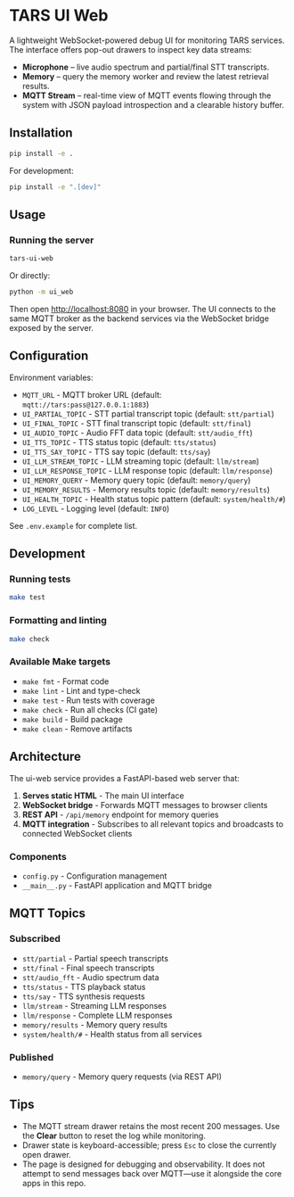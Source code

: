 # TARS UI Web

A lightweight WebSocket-powered debug UI for monitoring TARS services. The interface offers pop-out drawers to inspect key data streams:

- **Microphone** – live audio spectrum and partial/final STT transcripts.
- **Memory** – query the memory worker and review the latest retrieval results.
- **MQTT Stream** – real-time view of MQTT events flowing through the system with JSON payload introspection and a clearable history buffer.

## Installation

```bash
pip install -e .
```

For development:
```bash
pip install -e ".[dev]"
```

## Usage

### Running the server

```bash
tars-ui-web
```

Or directly:
```bash
python -m ui_web
```

Then open <http://localhost:8080> in your browser. The UI connects to the same MQTT broker as the backend services via the WebSocket bridge exposed by the server.

## Configuration

Environment variables:

- `MQTT_URL` - MQTT broker URL (default: `mqtt://tars:pass@127.0.0.1:1883`)
- `UI_PARTIAL_TOPIC` - STT partial transcript topic (default: `stt/partial`)
- `UI_FINAL_TOPIC` - STT final transcript topic (default: `stt/final`)
- `UI_AUDIO_TOPIC` - Audio FFT data topic (default: `stt/audio_fft`)
- `UI_TTS_TOPIC` - TTS status topic (default: `tts/status`)
- `UI_TTS_SAY_TOPIC` - TTS say topic (default: `tts/say`)
- `UI_LLM_STREAM_TOPIC` - LLM streaming topic (default: `llm/stream`)
- `UI_LLM_RESPONSE_TOPIC` - LLM response topic (default: `llm/response`)
- `UI_MEMORY_QUERY` - Memory query topic (default: `memory/query`)
- `UI_MEMORY_RESULTS` - Memory results topic (default: `memory/results`)
- `UI_HEALTH_TOPIC` - Health status topic pattern (default: `system/health/#`)
- `LOG_LEVEL` - Logging level (default: `INFO`)

See `.env.example` for complete list.

## Development

### Running tests
```bash
make test
```

### Formatting and linting
```bash
make check
```

### Available Make targets
- `make fmt` - Format code
- `make lint` - Lint and type-check
- `make test` - Run tests with coverage
- `make check` - Run all checks (CI gate)
- `make build` - Build package
- `make clean` - Remove artifacts

## Architecture

The ui-web service provides a FastAPI-based web server that:

1. **Serves static HTML** - The main UI interface
2. **WebSocket bridge** - Forwards MQTT messages to browser clients
3. **REST API** - `/api/memory` endpoint for memory queries
4. **MQTT integration** - Subscribes to all relevant topics and broadcasts to connected WebSocket clients

### Components

- `config.py` - Configuration management
- `__main__.py` - FastAPI application and MQTT bridge

## MQTT Topics

### Subscribed
- `stt/partial` - Partial speech transcripts
- `stt/final` - Final speech transcripts
- `stt/audio_fft` - Audio spectrum data
- `tts/status` - TTS playback status
- `tts/say` - TTS synthesis requests
- `llm/stream` - Streaming LLM responses
- `llm/response` - Complete LLM responses
- `memory/results` - Memory query results
- `system/health/#` - Health status from all services

### Published
- `memory/query` - Memory query requests (via REST API)

## Tips

- The MQTT stream drawer retains the most recent 200 messages. Use the **Clear** button to reset the log while monitoring.
- Drawer state is keyboard-accessible; press `Esc` to close the currently open drawer.
- The page is designed for debugging and observability. It does not attempt to send messages back over MQTT—use it alongside the core apps in this repo.
